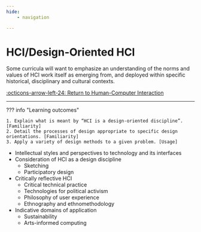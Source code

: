 ```yaml
---
hide:
    - navigation

---
```

# HCI/Design-Oriented HCI

Some curricula will want to emphasize an understanding of the norms and values of HCI work itself as emerging from, and deployed within specific historical, disciplinary and cultural contexts.

[:octicons-arrow-left-24: Return to Human-Computer Interaction](/Knowledge-Notebook/Human-Computer-Interaction/)

---

??? info "Learning outcomes"

    1. Explain what is meant by “HCI is a design-oriented discipline”. [Familiarity]
    2. Detail the processes of design appropriate to specific design orientations. [Familiarity]
    3. Apply a variety of design methods to a given problem. [Usage]

- Intellectual styles and perspectives to technology and its interfaces
- Consideration of HCI as a design discipline
    - Sketching
    - Participatory design
- Critically reflective HCI
    - Critical technical practice
    - Technologies for political activism
    - Philosophy of user experience
    - Ethnography and ethnomethodology
- Indicative domains of application
    - Sustainability
    - Arts-informed computing